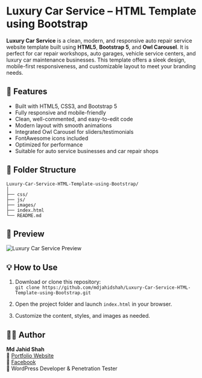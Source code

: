 # Luxury Car Service – HTML Template using Bootstrap

**Luxury Car Service** is a clean, modern, and responsive auto repair service website template built using **HTML5**, **Bootstrap 5**, and **Owl Carousel**. It is perfect for car repair workshops, auto garages, vehicle service centers, and luxury car maintenance businesses. This template offers a sleek design, mobile-first responsiveness, and customizable layout to meet your branding needs.

## 🔧 Features

- Built with HTML5, CSS3, and Bootstrap 5  
- Fully responsive and mobile-friendly  
- Clean, well-commented, and easy-to-edit code  
- Modern layout with smooth animations  
- Integrated Owl Carousel for sliders/testimonials  
- FontAwesome icons included  
- Optimized for performance  
- Suitable for auto service businesses and car repair shops  

## 📂 Folder Structure

```
Luxury-Car-Service-HTML-Template-using-Bootstrap/
│
├── css/
├── js/
├── images/
├── index.html
└── README.md
```

## 📸 Preview

![Luxury Car Service Preview](https://mdjahidshah.github.io/Luxury-Car-Service-HTML-Template-using-Bootstrap)

## 💡 How to Use

1. Download or clone this repository:  
   `git clone https://github.com/mdjahidshah/Luxury-Car-Service-HTML-Template-using-Bootstrap.git`

2. Open the project folder and launch `index.html` in your browser.  
3. Customize the content, styles, and images as needed.

## 👨‍💻 Author

**Md Jahid Shah**  
🚀 [Portfolio Website](https://jahidshah.com/)  
📘 [Facebook](https://facebook.com/jahidshahwp)  
💼 WordPress Developer & Penetration Tester  
